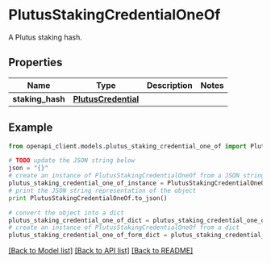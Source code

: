 # PlutusStakingCredentialOneOf

A Plutus staking hash.

## Properties
Name | Type | Description | Notes
------------ | ------------- | ------------- | -------------
**staking_hash** | [**PlutusCredential**](PlutusCredential.md) |  | 

## Example

```python
from openapi_client.models.plutus_staking_credential_one_of import PlutusStakingCredentialOneOf

# TODO update the JSON string below
json = "{}"
# create an instance of PlutusStakingCredentialOneOf from a JSON string
plutus_staking_credential_one_of_instance = PlutusStakingCredentialOneOf.from_json(json)
# print the JSON string representation of the object
print PlutusStakingCredentialOneOf.to_json()

# convert the object into a dict
plutus_staking_credential_one_of_dict = plutus_staking_credential_one_of_instance.to_dict()
# create an instance of PlutusStakingCredentialOneOf from a dict
plutus_staking_credential_one_of_form_dict = plutus_staking_credential_one_of.from_dict(plutus_staking_credential_one_of_dict)
```
[[Back to Model list]](../README.md#documentation-for-models) [[Back to API list]](../README.md#documentation-for-api-endpoints) [[Back to README]](../README.md)


